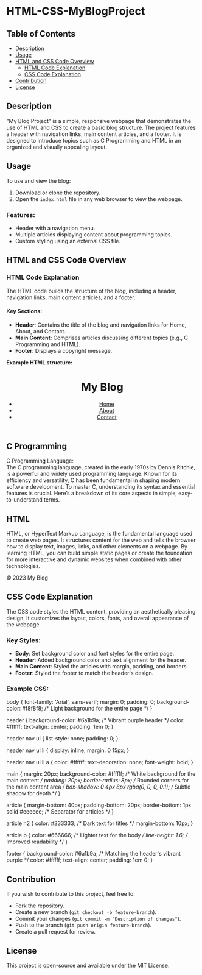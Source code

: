 # HTML-CSS-MyBlogProject

## Table of Contents
- [Description](#description)
- [Usage](#usage)
- [HTML and CSS Code Overview](#html-and-css-code-overview)
  - [HTML Code Explanation](#html-code-explanation)
  - [CSS Code Explanation](#css-code-explanation)
- [Contribution](#contribution)
- [License](#license)

## Description
"My Blog Project" is a simple, responsive webpage that demonstrates the use of HTML and CSS to create a basic blog structure. The project features a header with navigation links, main content articles, and a footer. It is designed to introduce topics such as C Programming and HTML in an organized and visually appealing layout.

## Usage
To use and view the blog:
1. Download or clone the repository.
2. Open the `index.html` file in any web browser to view the webpage.

### Features:
- Header with a navigation menu.
- Multiple articles displaying content about programming topics.
- Custom styling using an external CSS file.

## HTML and CSS Code Overview

### HTML Code Explanation
The HTML code builds the structure of the blog, including a header, navigation links, main content articles, and a footer.

#### Key Sections:
- **Header**: Contains the title of the blog and navigation links for Home, About, and Contact.
- **Main Content**: Comprises articles discussing different topics (e.g., C Programming and HTML).
- **Footer**: Displays a copyright message.

**Example HTML structure:**

<!DOCTYPE html>
<html lang="en">
<head>
    <meta charset="UTF-8">
    <meta name="viewport" content="width=device-width, initial-scale=1.0">
    <title>My Blog</title>
    <link rel="stylesheet" href="styles.css" type="text/css" media="all" />
</head>
<body>
    <header>
        <h1>My Blog</h1>
        <nav>
            <ul>
                <li><a href="#">Home</a></li>
                <li><a href="#">About</a></li>
                <li><a href="#">Contact</a></li>
            </ul>
        </nav>
    </header>
    <main>
        <article>
            <h2>C Programming</h2>
            <p>
                C Programming Language:<br>
                The C programming language, created in the early 1970s by Dennis Ritchie, is a powerful and widely used programming language. Known for its efficiency and versatility, C has been fundamental in shaping modern software development. To master C, understanding its syntax and essential features is crucial. Here’s a breakdown of its core aspects in simple, easy-to-understand terms.
            </p>
        </article>
        <article>
            <h2>HTML</h2>
            <p>
                HTML, or HyperText Markup Language, is the fundamental language used to create web pages. It structures content for the web and tells the browser how to display text, images, links, and other elements on a webpage. By learning HTML, you can build simple static pages or create the foundation for more interactive and dynamic websites when combined with other technologies.
            </p>
        </article>
    </main>
    <footer>
        <p>© 2023 My Blog</p>
    </footer>
</body>
</html>

## CSS Code Explanation

The CSS code styles the HTML content, providing an aesthetically pleasing design. It customizes the layout, colors, fonts, and overall appearance of the webpage.

### Key Styles:
- **Body**: Set background color and font styles for the entire page.
- **Header**: Added background color and text alignment for the header.
- **Main Content**: Styled the articles with margin, padding, and borders.
- **Footer**: Styled the footer to match the header's design.

### Example CSS:

body {
    font-family: 'Arial', sans-serif;
    margin: 0;
    padding: 0;
    background-color: #f8f8f8; /* Light background for the entire page */
}

header {
    background-color: #6a1b9a; /* Vibrant purple header */
    color: #ffffff;
    text-align: center;
    padding: 1em 0;
}

header nav ul {
    list-style: none;
    padding: 0;
}

header nav ul li {
    display: inline;
    margin: 0 15px;
}

header nav ul li a {
    color: #ffffff;
    text-decoration: none;
    font-weight: bold;
}

main {
    margin: 20px;
    background-color: #ffffff; /* White background for the main content */
    padding: 20px;
    border-radius: 8px; /* Rounded corners for the main content area */
    box-shadow: 0 4px 8px rgba(0, 0, 0, 0.1); /* Subtle shadow for depth */
}

article {
    margin-bottom: 40px;
    padding-bottom: 20px;
    border-bottom: 1px solid #eeeeee; /* Separator for articles */
}

article h2 {
    color: #333333; /* Dark text for titles */
    margin-bottom: 10px;
}

article p {
    color: #666666; /* Lighter text for the body */
    line-height: 1.6; /* Improved readability */
}

footer {
    background-color: #6a1b9a; /* Matching the header's vibrant purple */
    color: #ffffff;
    text-align: center;
    padding: 1em 0;
}

## Contribution

If you wish to contribute to this project, feel free to:

- Fork the repository.
- Create a new branch (`git checkout -b feature-branch`).
- Commit your changes (`git commit -m "Description of changes"`).
- Push to the branch (`git push origin feature-branch`).
- Create a pull request for review.

## License

This project is open-source and available under the MIT License.
